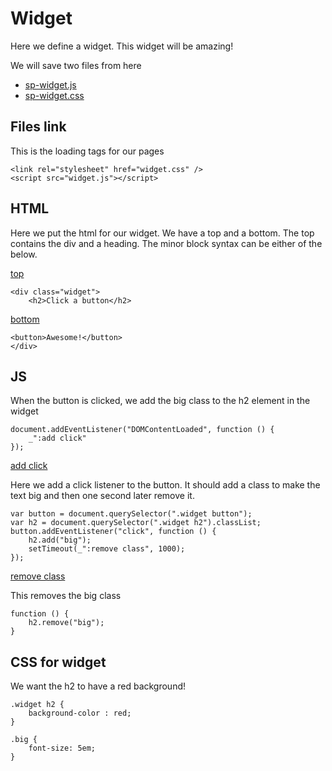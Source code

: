 # Widget

Here we define a widget. This widget will be amazing!

We will save two files from here 

* [sp-widget.js](#js "save:")
* [sp-widget.css](#css-for-widget "save:")

## Files link

This is the loading tags for our pages

    <link rel="stylesheet" href="widget.css" />
    <script src="widget.js"></script>

## HTML

Here we put the html for our widget. We have a top and a bottom. The top
contains the div and a heading.  The minor block syntax can be either of the
below. 

[top]()

    <div class="widget">
        <h2>Click a button</h2>

[bottom](# ":")

    <button>Awesome!</button>
    </div>

## JS

When the button is clicked, we add the big class to the h2 element in the
widget 

    document.addEventListener("DOMContentLoaded", function () {
        _":add click"
    });
   
[add click]()

Here we add a click listener to the button. It should add a class to make the
text big and then one second later remove it.

    var button = document.querySelector(".widget button");
    var h2 = document.querySelector(".widget h2").classList;
    button.addEventListener("click", function () {
        h2.add("big");
        setTimeout(_":remove class", 1000);
    });

[remove class]()

This removes the big class

    function () {
        h2.remove("big");
    }

## CSS for widget

We want the h2 to have a red background!

    .widget h2 {
        background-color : red;
    }

    .big {
        font-size: 5em;
    }
